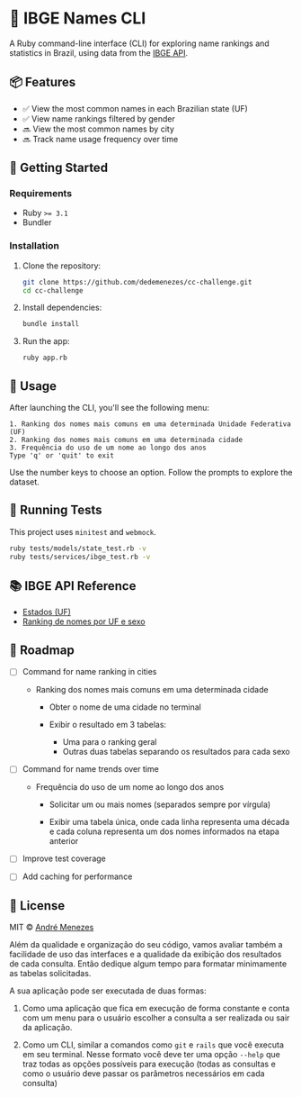 # 👶 IBGE Names CLI

A Ruby command-line interface (CLI) for exploring name rankings and statistics in Brazil, using data from the [IBGE API](https://servicodados.ibge.gov.br/api/docs/nomes).

## 📦 Features

- ✅ View the most common names in each Brazilian state (UF)
- ✅ View name rankings filtered by gender
- 🔜 View the most common names by city
- 🔜 Track name usage frequency over time

## 🏃 Getting Started

### Requirements

- Ruby `>= 3.1`
- Bundler

### Installation

1. Clone the repository:

   ```bash
   git clone https://github.com/dedemenezes/cc-challenge.git
   cd cc-challenge
   ```

2. Install dependencies:

   ```bash
   bundle install
   ```

3. Run the app:

   ```bash
   ruby app.rb
   ```

## 📖 Usage

After launching the CLI, you'll see the following menu:

```
1. Ranking dos nomes mais comuns em uma determinada Unidade Federativa (UF)
2. Ranking dos nomes mais comuns em uma determinada cidade
3. Frequência do uso de um nome ao longo dos anos
Type 'q' or 'quit' to exit
```

Use the number keys to choose an option. Follow the prompts to explore the dataset.

## 🧪 Running Tests

This project uses `minitest` and `webmock`.

```bash
ruby tests/models/state_test.rb -v
ruby tests/services/ibge_test.rb -v
```

## 📚 IBGE API Reference

- [Estados (UF)](https://servicodados.ibge.gov.br/api/v1/localidades/estados)
- [Ranking de nomes por UF e sexo](https://servicodados.ibge.gov.br/api/v2/censos/nomes/ranking)

## 🚀 Roadmap

- [ ] Command for name ranking in cities
  - Ranking dos nomes mais comuns em uma determinada cidade

    - Obter o nome de uma cidade no terminal

    - Exibir o resultado em 3 tabelas:
      - Uma para o ranking geral
      - Outras duas tabelas separando os resultados para cada sexo
- [ ] Command for name trends over time
  - Frequência do uso de um nome ao longo dos anos

    - Solicitar um ou mais nomes (separados sempre por vírgula)

    - Exibir uma tabela única, onde cada linha representa uma década e cada coluna representa um dos nomes informados na etapa anterior

- [ ] Improve test coverage
- [ ] Add caching for performance


## 📜 License

MIT © [André Menezes](https://github.com/dedemenezes)


Além da qualidade e organização do seu código, vamos avaliar também a facilidade de uso das interfaces e a qualidade da exibição dos resultados de cada consulta. Então dedique algum tempo para formatar minimamente as tabelas solicitadas.

A sua aplicação pode ser executada de duas formas:

1. Como uma aplicação que fica em execução de forma constante e conta com um menu para o usuário escolher a consulta a ser realizada ou sair da aplicação.

2. Como um CLI, similar a comandos como `git` e `rails` que você executa em seu terminal. Nesse formato você deve ter uma opção `--help` que traz todas as opções possíveis para execução (todas as consultas e como o usuário deve passar os parâmetros necessários em cada consulta)
